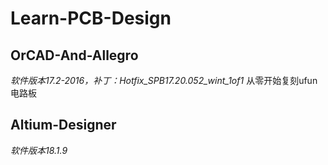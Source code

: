 # Learn-PCB-Design
## OrCAD-And-Allegro
*软件版本17.2-2016，补丁：Hotfix_SPB17.20.052_wint_1of1*
从零开始复刻ufun电路板

## Altium-Designer
*软件版本18.1.9*

